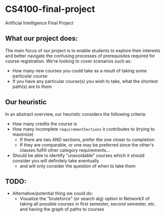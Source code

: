 # CS4100-final-project
Artificial Intelligence Final Project

## What our project does:

The main focus of our project is to enable students to explore their interests and better navigate the confusing 
processes of prerequisites required for course registration. We're looking to cover scenarios such as:
- How many new courses you could take as a result of taking some particular course
- If you have any particular course(s) you wish to take, what the shortest path(s) are to them

## Our heuristic

In an abstract overview, our heuristic considers the following criteria:
- How many credits the course is
- How many incomplete `requirementSections` it contributes to (trying to maximize)
  - If there are two AND sections, prefer the one closer to completion
  - If they are comparable, or one may be preferred since the other's classes fulfill other category requirements...
- Should be able to identify "unavoidable" courses which it should consider you will definitely take eventually
  - and will only consider the question of when to take them

## TODO:

- Alternative/potential thing we could do:
  - Visualize the "bruteforce" (or search alg) option in NetworkX of taking all possible courses in first semester, 
    second semester, etc. and having the graph of paths to courses